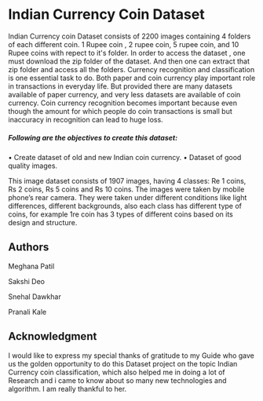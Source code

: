 # Indian Currency Coin Dataset

Indian Currency coin Dataset consists of 2200 images containing 4 folders of each different coin. 1 Rupee coin , 2 rupee coin, 5 rupee coin, and 10 Rupee coins with repect to it's folder. In order to access the dataset , one must download the zip folder of the dataset. And then one can extract that zip folder and access all the folders.
Currency recognition and classification is one essential task to do. Both paper and coin currency play important role in transactions in everyday life. But provided there are many datasets available of paper currency, and very less datasets are available of coin currency.  Coin currency recognition becomes important because even though the amount for which people do coin transactions is small but inaccuracy in recognition can lead to huge loss. 

##### Following are the objectives to create this dataset:
•	Create dataset of old and new Indian coin currency.
•	Dataset of good quality images.

This image dataset consists of 1907 images, having 4 classes: Re 1 coins, Rs 2 coins, Rs 5 coins and Rs 10 coins.
The images were taken by mobile phone’s rear camera. 
They were taken under different conditions like light differences, different backgrounds, also each class has different type of coins, for example 1re coin has 3 types of different coins based on its design and structure.

## Authors 
Meghana Patil

Sakshi Deo

Snehal Dawkhar

Pranali Kale

## Acknowledgment 
I would like to express my special thanks of gratitude to my Guide who gave us the golden opportunity to do this Dataset project on the topic Indian Currency coin classification, which also helped me in doing a lot of Research and i came to know about so many new technologies and algorithm. I am really thankful to her.
